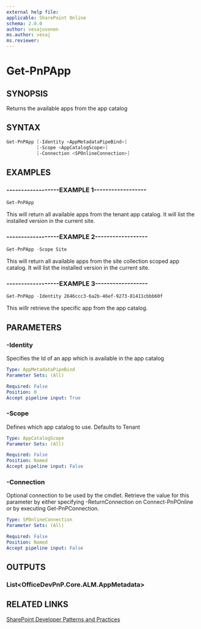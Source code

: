 ```yaml
---
external help file:
applicable: SharePoint Online
schema: 2.0.0
author: vesajuvonen
ms.author: vesaj
ms.reviewer:
---
```

# Get-PnPApp

## SYNOPSIS
Returns the available apps from the app catalog

## SYNTAX 

```powershell
Get-PnPApp [-Identity <AppMetadataPipeBind>]
           [-Scope <AppCatalogScope>]
           [-Connection <SPOnlineConnection>]
```

## EXAMPLES

### ------------------EXAMPLE 1------------------
```powershell
Get-PnPApp
```

This will return all available apps from the tenant app catalog. It will list the installed version in the current site.

### ------------------EXAMPLE 2------------------
```powershell
Get-PnPApp -Scope Site
```

This will return all available apps from the site collection scoped app catalog. It will list the installed version in the current site.

### ------------------EXAMPLE 3------------------
```powershell
Get-PnPApp -Identity 2646ccc3-6a2b-46ef-9273-81411cbbb60f
```

This willr retrieve the specific app from the app catalog.

## PARAMETERS

### -Identity
Specifies the Id of an app which is available in the app catalog

```yaml
Type: AppMetadataPipeBind
Parameter Sets: (All)

Required: False
Position: 0
Accept pipeline input: True
```

### -Scope
Defines which app catalog to use. Defaults to Tenant

```yaml
Type: AppCatalogScope
Parameter Sets: (All)

Required: False
Position: Named
Accept pipeline input: False
```

### -Connection
Optional connection to be used by the cmdlet. Retrieve the value for this parameter by either specifying -ReturnConnection on Connect-PnPOnline or by executing Get-PnPConnection.

```yaml
Type: SPOnlineConnection
Parameter Sets: (All)

Required: False
Position: Named
Accept pipeline input: False
```

## OUTPUTS

### List<OfficeDevPnP.Core.ALM.AppMetadata>

## RELATED LINKS

[SharePoint Developer Patterns and Practices](http://aka.ms/sppnp)
